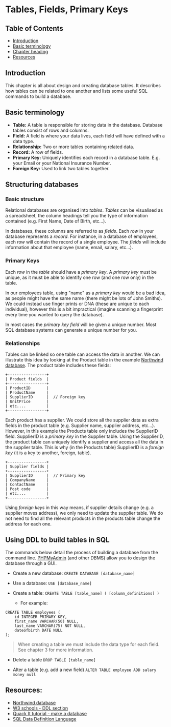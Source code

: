 # Tables, Fields, Primary Keys

## Table of Contents

* [Introduction](#introduction)
* [Basic terminology](#basic-terminology)
* [Chapter heading](#chapter-heading)
* [Resources](#resources)

## Introduction

This chapter is all about design and creating database tables. It describes how tables can be related to one another and lists some useful SQL commands to build a database.

## Basic terminology

- **Table:** A table is responsible for storing data in the database. Database tables consist of rows and columns.
- **Field:** A field is where your data lives, each field will have defined with a data type.
- **Relationship:** Two or more tables containing related data.
- **Record:**  A row of fields.
- **Primary Key:** Uniquely identifies each record in a database table. E.g. your Email or your National Insurance Number.
- **Foreign Key:**  Used to link two tables together.

## Structuring databases

### Basic structure

Relational databases are organised into *tables*. *Tables* can be visualised as a spreadsheet, the column headings tell you the type of information contained (e.g. First Name, Date of Birth, etc...).

In databases, these columns are referred to as *fields*. Each *row* in your database represents a *record*. For instance, in a database of employees, each *row* will contain the record of a single employee. The *fields* will include information about that employee (name, email, salary, etc...).

### Primary Keys

Each *row* in the *table* should have a *primary key*. A *primary key* must be unique, as it must be able to identify one row (and one row only) in the table.

In our employees table, using "name" as a *primary key* would be a bad idea, as people might have the same name (there might be lots of John Smiths). We could instead use finger prints or DNA (these are unique to each individual), however this is a bit impractical (imagine scanning a fingerprint every time you wanted to query the database).

In most cases the *primary key field* will be given a unique number. Most SQL database systems can generate a unique number for you.

### Relationships

Tables can be linked so one table can access the data in another. We can illustrate this idea by looking at the Product table in the example [Northwind database](https://northwinddatabase.codeplex.com/). The product table includes these fields:

```
+-----------------+
| Product fields  |
+-----------------+
| ProductID       |
| ProductName     |
| SupplierID      |  // Foreign key
| UnitPrice       |
| etc....         |
+-----------------+
```

Each product has a supplier. We could store all the supplier data as extra fields in the product table (e.g. Supplier name, supplier address, etc...). However, in this example the Products table only includes the SupplierID field. SupplierID is a *primary key* in the Supplier table. Using the SupplierID, the product table can uniquely identify a supplier and access all the data in the supplier table. This is why (in the Products table) SupplierID is a *foreign key* (it is a key to another, foreign, table).

```
+-----------------+
| Supplier fields |
+-----------------+
| SupplierID      |  // Primary key
| CompanyName     |
| ContactName     |
| Post code       |
| etc....         |
+-----------------+
```

Using *foreign keys* in this way means, if supplier details change (e.g. a supplier moves address), we only need to update the supplier table. We do not need to find all the relevant products in the products table change the address for each one.

## Using DDL to build tables in SQL

The commands below detail the process of building a database from the command line. [PHPMyAdmin](https://www.phpmyadmin.net/) (and other DBMS) allow you to design the database through a GUI.

* Create a new database:
`CREATE DATABASE [database_name]`

* Use a database: `USE [database_name]`

* Create a table: `CREATE TABLE [table_name] ( [column_definitions] ) `
  - For example:
```
CREATE TABLE employees (
    id INTEGER PRIMARY KEY,
    first_name VARCHAR(50) NULL,
    last_name VARCHAR(75) NOT NULL,
    dateofbirth DATE NULL
);
```
> When creating a table we must include the data type for each field. See chapter 3 for more information.

* Delete a table `DROP TABLE [table_name]`

* Alter a table (e.g. add a new field)
`ALTER TABLE employee
ADD salary money null `

## Resources:

* [Northwind database](https://northwinddatabase.codeplex.com/)
* [W3 schools - DDL section](https://www.w3schools.com/sql/sql_create_db.asp)
* [Quack It tutorial - make a database](https://www.quackit.com/database/tutorial/creating_a_database.cfm)
* [SQL Data Definition Language](http://www.code2learn.com/2012/06/sql-data-definition-language-ddl.html)
